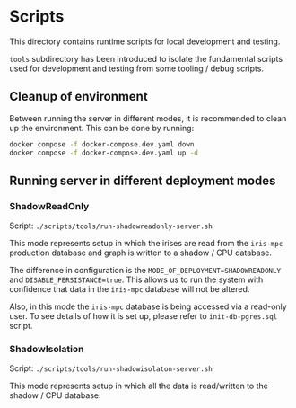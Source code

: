 # Scripts

This directory contains runtime scripts for local development and testing.

`tools` subdirectory has been introduced to isolate the fundamental scripts used for development and testing from some tooling / debug scripts.

## Cleanup of environment

Between running the server in different modes, it is recommended to clean up the environment. This can be done by running:

```bash
docker compose -f docker-compose.dev.yaml down
docker compose -f docker-compose.dev.yaml up -d
```

## Running server in different deployment modes

### ShadowReadOnly

Script: `./scripts/tools/run-shadowreadonly-server.sh`

This mode represents setup in which the irises are read from the `iris-mpc` production database and graph is written to a shadow / CPU database.

The difference in configuration is the `MODE_OF_DEPLOYMENT=SHADOWREADONLY` and `DISABLE_PERSISTANCE=true`. This allows us to run the system with confidence that data in the `iris-mpc` database will not be altered. 

Also, in this mode the `iris-mpc` database is being accessed via a read-only user. To see details of how it is set up, please refer to `init-db-pgres.sql` script.
### ShadowIsolation

Script: `./scripts/tools/run-shadowisolaton-server.sh`

This mode represents setup in which all the data is read/written to the shadow / CPU database. 
